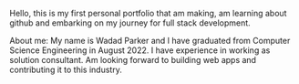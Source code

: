Hello, this is my first personal portfolio that am making, am learning about github and embarking on my journey for full stack development.

About me: My name is Wadad Parker and I have graduated from Computer Science Engineering in August 2022. I have experience in working as solution consultant. Am looking forward to building web apps and contributing it to this industry.